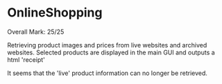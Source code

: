 # OnlineShopping
Overall Mark: 25/25

Retrieving product images and prices from live websites and archived websites. Selected products are displayed in the main GUI and outputs a html 'receipt' 

It seems that the 'live' product information can no longer be retrieved. 
